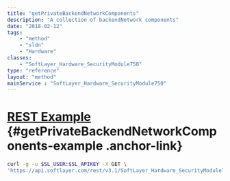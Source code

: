 ```yaml
---
title: "getPrivateBackendNetworkComponents"
description: "A collection of backendNetwork components"
date: "2018-02-12"
tags:
    - "method"
    - "sldn"
    - "Hardware"
classes:
    - "SoftLayer_Hardware_SecurityModule750"
type: "reference"
layout: "method"
mainService : "SoftLayer_Hardware_SecurityModule750"
---
```


# [REST Example](#getPrivateBackendNetworkComponents-example) <a href="/article/rest/"><i class="fas fa-question"></i></a> {#getPrivateBackendNetworkComponents-example .anchor-link} 
```bash
curl -g -u $SL_USER:$SL_APIKEY -X GET \
'https://api.softlayer.com/rest/v3.1/SoftLayer_Hardware_SecurityModule750/{SoftLayer_Hardware_SecurityModule750ID}/getPrivateBackendNetworkComponents'
```

